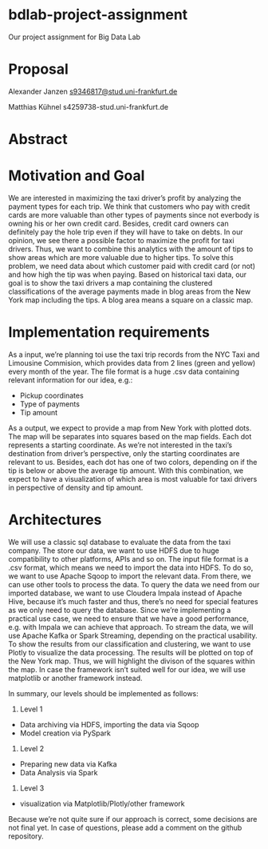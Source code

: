 # bdlab-project-assignment
Our project assignment for Big Data Lab

# Proposal #

Alexander Janzen
s9346817@stud.uni-frankfurt.de

Matthias Kühnel
s4259738-stud.uni-frankfurt.de

# Abstract #

# Motivation and Goal #

We are interested in maximizing the taxi driver’s profit by analyzing the payment types for each trip. We think that customers who pay with credit cards are more valuable than other types of payments since not everbody is owning his or her own credit card. Besides, credit card owners can definitely pay the hole trip even if they will have to take on debts. In our opinion, we see there a possible factor to maximize the profit for taxi drivers. Thus, we want to combine this analytics with the amount of tips to show areas which are more valuable due to higher tips.
To solve this problem, we need data about which customer paid with credit card (or not) and how high the tip was when paying. Based on historical taxi data, our goal is to show the taxi drivers a map containing the clustered classifications of the average payments made in blog areas from the New York map including the tips. A blog area means a square on a classic map.

# Implementation requirements #

As a input, we’re planning toi use the taxi trip records from the NYC Taxi and Limousine Commision,  which provides data from 2 lines (green and yellow) every month of the year. The file format is a huge .csv data containing relevant information for our idea, e.g.:

*	Pickup coordinates
*	Type of payments
*	Tip amount

As a output, we expect to provide a map from New York with plotted dots. The map will be separates into squares based on the map fields. Each dot represents a starting coordinate. As we’re not interested in the taxi’s destination from driver’s perspective, only the starting coordinates are relevant to us. Besides, each dot has one of two colors, depending on if the tip is below or above the average tip amount. With this combination, we expect to have a visualization of which area is most valuable for taxi drivers in perspective of density and tip amount.

# Architectures #

We will use a classic sql database to evaluate the data from the taxi company. The store our data, we want to use HDFS  due to huge compatibility to other platforms, APIs and so on. The input file format is a .csv format, which means we need to import the data into HDFS. To do so, we want to use Apache Sqoop to import the relevant data. From there, we can use other tools to process the data. To query the data we need from our imported database, we want to use Cloudera Impala instead of Apache Hive, because it’s much faster and thus, there’s no need for special features as we only need to query the database. Since we’re implementing a practical use case, we need to ensure that we have a good performance, e.g. with Impala we can achieve that approach.
To stream the data, we will use Apache Kafka or Spark Streaming, depending on the practical usability.
To show the results from our classification and clustering, we want to use Plotly to visualize the data processing. The results will be plotted on top of the New York map. Thus, we will highlight the divison of the squares within the map. In case the framework isn’t suited well for our idea, we will use matplotlib or another framework instead.




In summary, our levels should be implemented as follows:


1. Level 1
* Data archiving via HDFS, importing the data via Sqoop
* Model creation via PySpark
1.	Level 2
* Preparing new data via Kafka
* Data Analysis via Spark
1.	Level 3
* visualization via Matplotlib/Plotly/other framework

Because we’re not quite sure if our approach is correct, some decisions are not final yet. In case of questions, please add a comment on the github repository.
